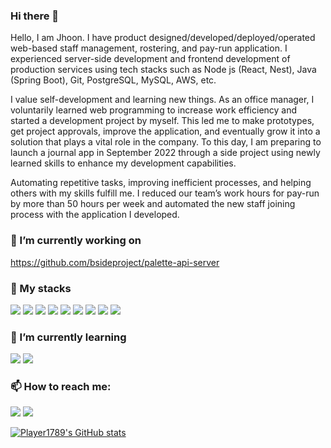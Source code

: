 ### Hi there 👋
Hello, I am Jhoon. I have product designed/developed/deployed/operated web-based staff management, rostering, and pay-run application. I experienced server-side development and frontend development of production services using tech stacks such as Node js (React, Nest), Java (Spring Boot), Git, PostgreSQL, MySQL, AWS, etc.

I value self-development and learning new things. As an office manager, I voluntarily learned web programming to increase work efficiency and started a development project by myself. This led me to make prototypes, get project approvals, improve the application, and eventually grow it into a solution that plays a vital role in the company. To this day, I am preparing to launch a journal app in September 2022 through a side project using newly learned skills to enhance my development capabilities.

Automating repetitive tasks, improving inefficient processes, and helping others with my skills fulfill me. I reduced our team’s work hours for pay-run by more than 50 hours per week and automated the new staff joining process with the application I developed.


### 🔭 I’m currently working on <br/>
https://github.com/bsideproject/palette-api-server

### 🧀 My stacks <br/>
<a><img src="https://img.shields.io/badge/Node.js-339933?style=for-the-badge&logo=nodedotjs&logoColor=white"/></a>
<a><img src="https://img.shields.io/badge/nestjs-E0234E?style=for-the-badge&logo=nestjs&logoColor=white"/></a>
<a><img src="https://img.shields.io/badge/Spring-6DB33F?style=for-the-badge&logo=spring&logoColor=white"/></a>
<a><img src="https://img.shields.io/badge/PostgreSQL-316192?style=for-the-badge&logo=postgresql&logoColor=white"/></a>
<a><img src="https://img.shields.io/badge/MySQL-005C84?style=for-the-badge&logo=mysql&logoColor=white"/></a>
<a><img src="https://img.shields.io/badge/Amazon_AWS-FF9900?style=for-the-badge&logo=amazonaws&logoColor=white"/></a>
<a><img src="https://img.shields.io/badge/React-20232A?style=for-the-badge&logo=react&logoColor=61DAFB"/></a>
<a><img src="https://img.shields.io/badge/JavaScript-323330?style=for-the-badge&logo=javascript&logoColor=F7DF1E"/></a>
<a><img src="https://img.shields.io/badge/TypeScript-007ACC?style=for-the-badge&logo=typescript&logoColor=white"/></a>

### 🌱 I’m currently learning <br/>
<a><img src="https://img.shields.io/badge/Docker-2CA5E0?style=for-the-badge&logo=docker&logoColor=white"/></a>
<a><img src="https://img.shields.io/badge/kubernetes-326ce5.svg?&style=for-the-badge&logo=kubernetes&logoColor=white"/></a>

### 📫 How to reach me:<br/>
<a href="mailto:jhoon5245@gmail.com"><img src="https://img.shields.io/badge/Gmail-D14836?style=for-the-badge&logo=gmail&logoColor=white"/></a> 
<a href="https://jhoonsgarage.hashnode.dev/"><img src="https://img.shields.io/badge/Hashnode-2962FF?style=for-the-badge&logo=hashnode&logoColor=white"/></a>

[![Player1789's GitHub stats](https://github-readme-stats.vercel.app/api?username=player1789&show_icons=true)](https://github.com/anuraghazra/github-readme-stats)

<!--
**Player1789/Player1789** is a ✨ _special_ ✨ repository because its `README.md` (this file) appears on your GitHub profile.

Here are some ideas to get you started:

- 👯 I’m looking to collaborate on ...
- 🤔 I’m looking for help with ...
- 💬 Ask me about ...
- 📫 How to reach me: ...
- 😄 Pronouns: ...
- ⚡ Fun fact: ...
-->
